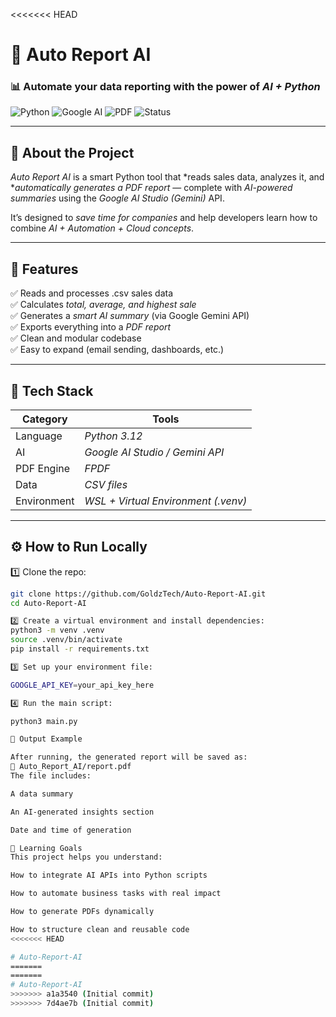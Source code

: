 <<<<<<< HEAD
# 🤖 Auto Report AI

### 📊 Automate your data reporting with the power of *AI + Python*

![Python](https://img.shields.io/badge/Python-3.12-blue?logo=python)
![Google AI](https://img.shields.io/badge/Google%20AI-Gemini-yellow?logo=google)
![PDF](https://img.shields.io/badge/Report-PDF-red?logo=adobeacrobatreader)
![Status](https://img.shields.io/badge/Status-Active-success?logo=github)

---

## 🧠 About the Project

*Auto Report AI* is a smart Python tool that *reads sales data, analyzes it, and **automatically generates a PDF report* — complete with *AI-powered summaries* using the *Google AI Studio (Gemini)* API.

It’s designed to *save time for companies* and help developers learn how to combine *AI + Automation + Cloud concepts*.

---

## 🚀 Features

✅ Reads and processes .csv sales data  
✅ Calculates *total, average, and highest sale*  
✅ Generates a *smart AI summary* (via Google Gemini API)  
✅ Exports everything into a *PDF report*  
✅ Clean and modular codebase  
✅ Easy to expand (email sending, dashboards, etc.)

---

## 🧩 Tech Stack

| Category | Tools |
|-----------|-------|
| Language | *Python 3.12* |
| AI | *Google AI Studio / Gemini API* |
| PDF Engine | *FPDF* |
| Data | *CSV files* |
| Environment | *WSL + Virtual Environment (.venv)* |

---

## ⚙ How to Run Locally

1️⃣ Clone the repo:
```bash
git clone https://github.com/GoldzTech/Auto-Report-AI.git
cd Auto-Report-AI

2️⃣ Create a virtual environment and install dependencies:
python3 -m venv .venv
source .venv/bin/activate
pip install -r requirements.txt

3️⃣ Set up your environment file:

GOOGLE_API_KEY=your_api_key_here

4️⃣ Run the main script:

python3 main.py

📄 Output Example

After running, the generated report will be saved as:
📁 Auto_Report_AI/report.pdf
The file includes:

A data summary

An AI-generated insights section

Date and time of generation

🧠 Learning Goals
This project helps you understand:

How to integrate AI APIs into Python scripts

How to automate business tasks with real impact

How to generate PDFs dynamically

How to structure clean and reusable code
<<<<<<< HEAD

# Auto-Report-AI
=======
=======
# Auto-Report-AI
>>>>>>> a1a3540 (Initial commit)
>>>>>>> 7d4ae7b (Initial commit)

